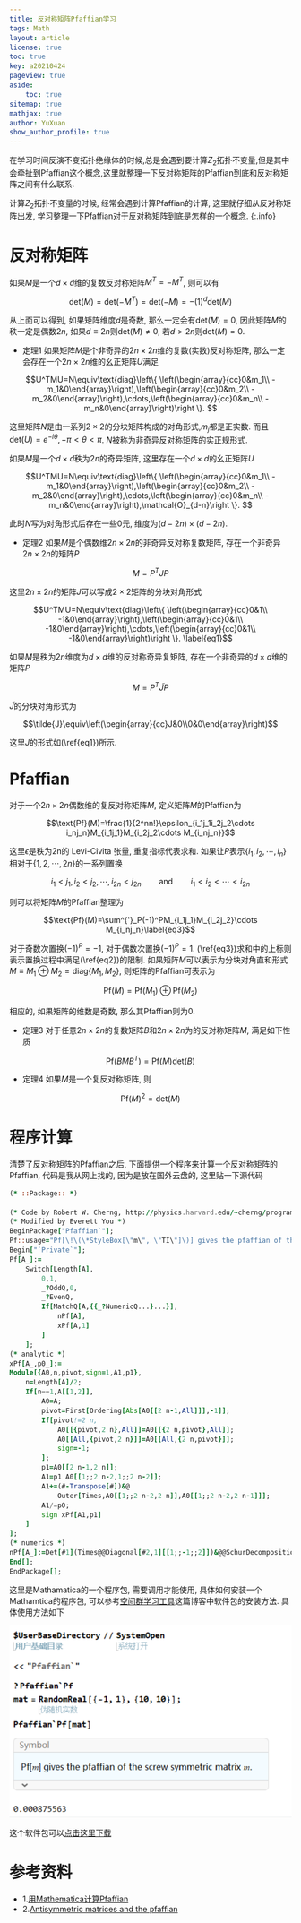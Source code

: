 ```yaml
---
title: 反对称矩阵Pfaffian学习
tags: Math
layout: article
license: true
toc: true
key: a20210424
pageview: true
aside:
    toc: true
sitemap: true
mathjax: true
author: YuXuan
show_author_profile: true
---
```

在学习时间反演不变拓扑绝缘体的时候,总是会遇到要计算$Z_2$拓扑不变量,但是其中会牵扯到Pfaffian这个概念,这里就整理一下反对称矩阵的Pfaffian到底和反对称矩阵之间有什么联系.
<!--more-->

计算$Z_2$拓扑不变量的时候, 经常会遇到计算Pfaffian的计算, 这里就仔细从反对称矩阵出发, 学习整理一下Pfaffian对于反对称矩阵到底是怎样的一个概念.
{:.info}
# 反对称矩阵
如果$M$是一个$d\times d$维的复数反对称矩阵$M^T=-M^T$, 则可以有 

$$\text{det}(M)=\text{det}(-M^T)=\text{det}(-M)=-(1)^d\text{det}(M)$$

从上面可以得到, 如果矩阵维度$d$是奇数, 那么一定会有$\text{det}(M)=0$, 因此矩阵$M$的秩一定是偶数$2n$, 如果$d\equiv2n$则$\text{det}(M)\neq 0$, 若$d>2n$则$\text{det}(M)=0$.  

 - 定理1
如果矩阵$M$是个非奇异的$2n\times 2n$维的复数(实数)反对称矩阵, 那么一定会存在一个$2n\times 2n$维的幺正矩阵$U$满足

$$U^TMU=N\equiv\text{diag}\left\{ \left(\begin{array}{cc}0&m_1\\
-m_1&0\end{array}\right),\left(\begin{array}{cc}0&m_2\\
-m_2&0\end{array}\right),\cdots,\left(\begin{array}{cc}0&m_n\\
-m_n&0\end{array}\right)\right \}. $$
    
这里矩阵$N$是由一系列$2\times 2$的分块矩阵构成的对角形式,$m_j$都是正实数. 而且$\text{det}(U)=e^{-i\theta},-\pi<\theta<\pi$. $N$被称为非奇异反对称矩阵的实正规形式.

如果$M$是一个$d\times d$秩为$2n$的奇异矩阵, 这里存在一个$d\times d$的幺正矩阵$U$

$$U^TMU=N\equiv\text{diag}\left\{ \left(\begin{array}{cc}0&m_1\\
-m_1&0\end{array}\right),\left(\begin{array}{cc}0&m_2\\
-m_2&0\end{array}\right),\cdots,\left(\begin{array}{cc}0&m_n\\
-m_n&0\end{array}\right),\mathcal{O}_{d-n}\right \}. $$

此时$N$写为对角形式后存在一些0元, 维度为$(d-2n)\times(d-2n)$.

- 定理2
如果$M$是个偶数维$2n\times 2n$的非奇异反对称复数矩阵, 存在一个非奇异$2n\times 2n$的矩阵$P$

$$M=P^TJP$$

这里$2n\times 2n$的矩阵$J$可以写成$2\times 2$矩阵的分块对角形式

$$U^TMU=N\equiv\text{diag}\left\{ \left(\begin{array}{cc}0&1\\
-1&0\end{array}\right),\left(\begin{array}{cc}0&1\\
-1&0\end{array}\right),\cdots,\left(\begin{array}{cc}0&1\\
-1&0\end{array}\right)\right \}. \label{eq1}$$

如果$M$是秩为$2n$维度为$d\times d$维的反对称奇异复矩阵, 存在一个非奇异的$d\times d$维的矩阵$P$

$$M=P^T\tilde{J}P$$

$\tilde{J}$的分块对角形式为

$$\tilde{J}\equiv\left(\begin{array}{cc}J&0\\0&0\end{array}\right)$$

这里$J$的形式如(\ref{eq1})所示.

# Pfaffian
对于一个$2n\times 2n$偶数维的复反对称矩阵$M$, 定义矩阵$M$的Pfaffian为

$$\text{Pf}(M)=\frac{1}{2^nn!}\epsilon_{i_1j_1i_2j_2\cdots i_nj_n}M_{i_1j_1}M_{i_2j_2\cdots M_{i_nj_n}}$$

这里$\epsilon$是秩为2n的 Levi-Civita 张量, 重复指标代表求和. 如果让$P$表示$\{i_1,i_2,\cdots,i_n\}$相对于$\{1,2,\cdots,2n\}$的一系列置换

$$i_1\lt j_1,i_2\lt j_2,\cdots,i_{2n}\lt j_{2n}\qquad\text{and}\qquad i_1\lt i_2\lt\cdots\lt i_{2n}\label{eq2}$$

则可以将矩阵$M$的Pfaffian整理为

$$\text{Pf}(M)=\sum^{'}_P(-1)^PM_{i_1j_1}M_{i_2j_2}\cdots M_{i_nj_n}\label{eq3}$$

对于奇数次置换$(-1)^P=-1$, 对于偶数次置换$(-1)^P=1$. (\ref{eq3})求和中的上标则表示置换过程中满足(\ref{eq2})的限制. 如果矩阵$M$可以表示为分块对角直和形式$M\equiv M_1\oplus M_2=\text{diag}\{M_1,M_2\}$, 则矩阵的Pfaffian可表示为

$$\text{Pf}(M)=\text{Pf}(M_1)\oplus\text{Pf}(M_2)$$

相应的, 如果矩阵的维数是奇数, 那么其Pfaffian则为0.

- 定理3
对于任意$2n\times 2n$的复数矩阵$B$和$2n\times 2n$为的反对称矩阵$M$, 满足如下性质

$$\text{Pf}(BMB^T)=\text{Pf}(M)\text{det}(B)$$

- 定理4
如果$M$是一个复反对称矩阵, 则

$$\text{Pf}(M)^2=\text{det}(M)$$

# 程序计算
清楚了反对称矩阵的Pfaffian之后, 下面提供一个程序来计算一个反对称矩阵的Pfaffian, 代码是我从网上找的, 因为是放在国外云盘的, 这里贴一下源代码
```fortran
(* ::Package:: *)

(* Code by Robert W. Cherng, http://physics.harvard.edu/~cherng/programs.html *)
(* Modified by Everett You *)
BeginPackage["Pfaffian`"];
Pf::usage="Pf[\!\(\*StyleBox[\"m\", \"TI\"]\)] gives the pfaffian of the screw symmetric matrix \!\(\*StyleBox[\"m\", \"TI\"]\). ";
Begin["`Private`"];
Pf[A_]:=
	Switch[Length[A],
		0,1,
		_?OddQ,0,
		_?EvenQ,
		If[MatchQ[A,{{_?NumericQ...}...}],
			nPf[A],
			xPf[A,1]
		]
	];
(* analytic *)
xPf[A_,p0_]:=
Module[{A0,n,pivot,sign=1,A1,p1},
	n=Length[A]/2;
	If[n==1,A[[1,2]],
		A0=A;
		pivot=First[Ordering[Abs[A0[[2 n-1,All]]],-1]];
		If[pivot!=2 n,
			A0[[{pivot,2 n},All]]=A0[[{2 n,pivot},All]];
			A0[[All,{pivot,2 n}]]=A0[[All,{2 n,pivot}]];
			sign=-1;
		];
		p1=A0[[2 n-1,2 n]];
		A1=p1 A0[[1;;2 n-2,1;;2 n-2]];
		A1+=(#-Transpose[#])&@
			Outer[Times,A0[[1;;2 n-2,2 n]],A0[[1;;2 n-2,2 n-1]]];
		A1/=p0;
		sign xPf[A1,p1]
	]
];
(* numerics *)
nPf[A_]:=Det[#1](Times@@Diagonal[#2,1][[1;;-1;;2]])&@@SchurDecomposition[A];
End[];
EndPackage[];
```
这里是Mathamatica的一个程序包, 需要调用才能使用, 具体如何安装一个Mathamtica的程序包, 可以参考[空间群学习工具](https://yxli8023.github.io/2021/04/19/SpacGroup.html)这篇博客中软件包的安装方法. 具体使用方法如下


![png](/assets/images/topology/pf1.png)

这个软件包可以[点击这里下载](/assets/data/Pfaffian.zip)

# 参考资料
- 1.[用Mathematica计算Pfaffian](https://www.douban.com/note/273541840/)
- 2.[Antisymmetric matrices and the pfaffian](/assets/pdf/pfaffian15.pdf)